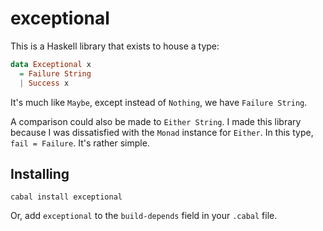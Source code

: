 exceptional
===========

This is a Haskell library that exists to house a type:

```haskell
data Exceptional x
  = Failure String
  | Success x
```

It's much like `Maybe`, except instead of `Nothing`, we have `Failure
String`.

A comparison could also be made to `Either String`. I made this
library because I was dissatisfied with the `Monad` instance for
`Either`. In this type, `fail = Failure`. It's rather simple.

Installing
----------

    cabal install exceptional

Or, add `exceptional` to the `build-depends` field in your `.cabal`
file.